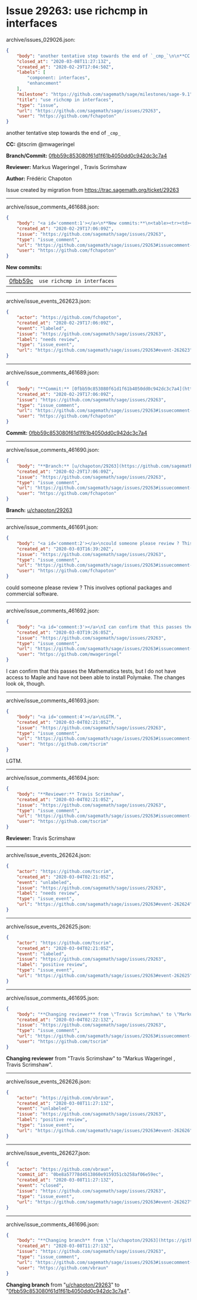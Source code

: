 # Issue 29263: use richcmp in interfaces

archive/issues_029026.json:
```json
{
    "body": "another tentative step towards the end of `_cmp_`\n\n**CC:**  @tscrim @mwageringel\n\n**Branch/Commit:** [0fbb59c853080f61d1f61b4050dd0c942dc3c7a4](https://github.com/sagemath/sagetrac-mirror/commit/0fbb59c853080f61d1f61b4050dd0c942dc3c7a4)\n\n**Reviewer:** Markus Wageringel , Travis Scrimshaw\n\n**Author:** Fr\u00e9d\u00e9ric Chapoton\n\nIssue created by migration from https://trac.sagemath.org/ticket/29263\n\n",
    "closed_at": "2020-03-08T11:27:13Z",
    "created_at": "2020-02-29T17:04:50Z",
    "labels": [
        "component: interfaces",
        "enhancement"
    ],
    "milestone": "https://github.com/sagemath/sage/milestones/sage-9.1",
    "title": "use richcmp in interfaces",
    "type": "issue",
    "url": "https://github.com/sagemath/sage/issues/29263",
    "user": "https://github.com/fchapoton"
}
```
another tentative step towards the end of `_cmp_`

**CC:**  @tscrim @mwageringel

**Branch/Commit:** [0fbb59c853080f61d1f61b4050dd0c942dc3c7a4](https://github.com/sagemath/sagetrac-mirror/commit/0fbb59c853080f61d1f61b4050dd0c942dc3c7a4)

**Reviewer:** Markus Wageringel , Travis Scrimshaw

**Author:** Frédéric Chapoton

Issue created by migration from https://trac.sagemath.org/ticket/29263





---

archive/issue_comments_461688.json:
```json
{
    "body": "<a id='comment:1'></a>\n**New commits:**\n<table><tr><td><a href=\"https://github.com/sagemath/sagetrac-mirror/commit/0fbb59c853080f61d1f61b4050dd0c942dc3c7a4\">0fbb59c</a></td><td><code>use richcmp in interfaces</code></td></tr></table>\n",
    "created_at": "2020-02-29T17:06:09Z",
    "issue": "https://github.com/sagemath/sage/issues/29263",
    "type": "issue_comment",
    "url": "https://github.com/sagemath/sage/issues/29263#issuecomment-461688",
    "user": "https://github.com/fchapoton"
}
```

<a id='comment:1'></a>
**New commits:**
<table><tr><td><a href="https://github.com/sagemath/sagetrac-mirror/commit/0fbb59c853080f61d1f61b4050dd0c942dc3c7a4">0fbb59c</a></td><td><code>use richcmp in interfaces</code></td></tr></table>




---

archive/issue_events_262623.json:
```json
{
    "actor": "https://github.com/fchapoton",
    "created_at": "2020-02-29T17:06:09Z",
    "event": "labeled",
    "issue": "https://github.com/sagemath/sage/issues/29263",
    "label": "needs review",
    "type": "issue_event",
    "url": "https://github.com/sagemath/sage/issues/29263#event-262623"
}
```



---

archive/issue_comments_461689.json:
```json
{
    "body": "**Commit:** [0fbb59c853080f61d1f61b4050dd0c942dc3c7a4](https://github.com/sagemath/sagetrac-mirror/commit/0fbb59c853080f61d1f61b4050dd0c942dc3c7a4)",
    "created_at": "2020-02-29T17:06:09Z",
    "issue": "https://github.com/sagemath/sage/issues/29263",
    "type": "issue_comment",
    "url": "https://github.com/sagemath/sage/issues/29263#issuecomment-461689",
    "user": "https://github.com/fchapoton"
}
```

**Commit:** [0fbb59c853080f61d1f61b4050dd0c942dc3c7a4](https://github.com/sagemath/sagetrac-mirror/commit/0fbb59c853080f61d1f61b4050dd0c942dc3c7a4)



---

archive/issue_comments_461690.json:
```json
{
    "body": "**Branch:** [u/chapoton/29263](https://github.com/sagemath/sagetrac-mirror/tree/u/chapoton/29263)",
    "created_at": "2020-02-29T17:06:09Z",
    "issue": "https://github.com/sagemath/sage/issues/29263",
    "type": "issue_comment",
    "url": "https://github.com/sagemath/sage/issues/29263#issuecomment-461690",
    "user": "https://github.com/fchapoton"
}
```

**Branch:** [u/chapoton/29263](https://github.com/sagemath/sagetrac-mirror/tree/u/chapoton/29263)



---

archive/issue_comments_461691.json:
```json
{
    "body": "<a id='comment:2'></a>\ncould someone please review ? This involves optional packages and commercial software.",
    "created_at": "2020-03-03T16:39:20Z",
    "issue": "https://github.com/sagemath/sage/issues/29263",
    "type": "issue_comment",
    "url": "https://github.com/sagemath/sage/issues/29263#issuecomment-461691",
    "user": "https://github.com/fchapoton"
}
```

<a id='comment:2'></a>
could someone please review ? This involves optional packages and commercial software.



---

archive/issue_comments_461692.json:
```json
{
    "body": "<a id='comment:3'></a>\nI can confirm that this passes the Mathematica tests, but I do not have access to Maple and have not been able to install Polymake. The changes look ok, though.",
    "created_at": "2020-03-03T19:26:05Z",
    "issue": "https://github.com/sagemath/sage/issues/29263",
    "type": "issue_comment",
    "url": "https://github.com/sagemath/sage/issues/29263#issuecomment-461692",
    "user": "https://github.com/mwageringel"
}
```

<a id='comment:3'></a>
I can confirm that this passes the Mathematica tests, but I do not have access to Maple and have not been able to install Polymake. The changes look ok, though.



---

archive/issue_comments_461693.json:
```json
{
    "body": "<a id='comment:4'></a>\nLGTM.",
    "created_at": "2020-03-04T02:21:05Z",
    "issue": "https://github.com/sagemath/sage/issues/29263",
    "type": "issue_comment",
    "url": "https://github.com/sagemath/sage/issues/29263#issuecomment-461693",
    "user": "https://github.com/tscrim"
}
```

<a id='comment:4'></a>
LGTM.



---

archive/issue_comments_461694.json:
```json
{
    "body": "**Reviewer:** Travis Scrimshaw",
    "created_at": "2020-03-04T02:21:05Z",
    "issue": "https://github.com/sagemath/sage/issues/29263",
    "type": "issue_comment",
    "url": "https://github.com/sagemath/sage/issues/29263#issuecomment-461694",
    "user": "https://github.com/tscrim"
}
```

**Reviewer:** Travis Scrimshaw



---

archive/issue_events_262624.json:
```json
{
    "actor": "https://github.com/tscrim",
    "created_at": "2020-03-04T02:21:05Z",
    "event": "unlabeled",
    "issue": "https://github.com/sagemath/sage/issues/29263",
    "label": "needs review",
    "type": "issue_event",
    "url": "https://github.com/sagemath/sage/issues/29263#event-262624"
}
```



---

archive/issue_events_262625.json:
```json
{
    "actor": "https://github.com/tscrim",
    "created_at": "2020-03-04T02:21:05Z",
    "event": "labeled",
    "issue": "https://github.com/sagemath/sage/issues/29263",
    "label": "positive review",
    "type": "issue_event",
    "url": "https://github.com/sagemath/sage/issues/29263#event-262625"
}
```



---

archive/issue_comments_461695.json:
```json
{
    "body": "**Changing reviewer** from \"Travis Scrimshaw\" to \"Markus Wageringel , Travis Scrimshaw\".",
    "created_at": "2020-03-04T02:22:13Z",
    "issue": "https://github.com/sagemath/sage/issues/29263",
    "type": "issue_comment",
    "url": "https://github.com/sagemath/sage/issues/29263#issuecomment-461695",
    "user": "https://github.com/tscrim"
}
```

**Changing reviewer** from "Travis Scrimshaw" to "Markus Wageringel , Travis Scrimshaw".



---

archive/issue_events_262626.json:
```json
{
    "actor": "https://github.com/vbraun",
    "created_at": "2020-03-08T11:27:13Z",
    "event": "unlabeled",
    "issue": "https://github.com/sagemath/sage/issues/29263",
    "label": "positive review",
    "type": "issue_event",
    "url": "https://github.com/sagemath/sage/issues/29263#event-262626"
}
```



---

archive/issue_events_262627.json:
```json
{
    "actor": "https://github.com/vbraun",
    "commit_id": "0be8a57778d4513860e9159351cb258af06e59ec",
    "created_at": "2020-03-08T11:27:13Z",
    "event": "closed",
    "issue": "https://github.com/sagemath/sage/issues/29263",
    "type": "issue_event",
    "url": "https://github.com/sagemath/sage/issues/29263#event-262627"
}
```



---

archive/issue_comments_461696.json:
```json
{
    "body": "**Changing branch** from \"[u/chapoton/29263](https://github.com/sagemath/sagetrac-mirror/tree/u/chapoton/29263)\" to \"[0fbb59c853080f61d1f61b4050dd0c942dc3c7a4](https://github.com/sagemath/sagetrac-mirror/commit/0fbb59c853080f61d1f61b4050dd0c942dc3c7a4)\".",
    "created_at": "2020-03-08T11:27:13Z",
    "issue": "https://github.com/sagemath/sage/issues/29263",
    "type": "issue_comment",
    "url": "https://github.com/sagemath/sage/issues/29263#issuecomment-461696",
    "user": "https://github.com/vbraun"
}
```

**Changing branch** from "[u/chapoton/29263](https://github.com/sagemath/sagetrac-mirror/tree/u/chapoton/29263)" to "[0fbb59c853080f61d1f61b4050dd0c942dc3c7a4](https://github.com/sagemath/sagetrac-mirror/commit/0fbb59c853080f61d1f61b4050dd0c942dc3c7a4)".

